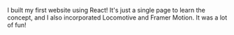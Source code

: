 I built my first website using React! It's just a single page to learn the concept, and I also incorporated Locomotive and Framer Motion. It was a lot of fun!
